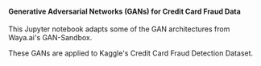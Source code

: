 #### Generative Adversarial Networks (GANs) for Credit Card Fraud Data

This Jupyter notebook adapts some of the GAN architectures from Waya.ai's GAN-Sandbox.

These GANs are applied to Kaggle's Credit Card Fraud Detection Dataset.
